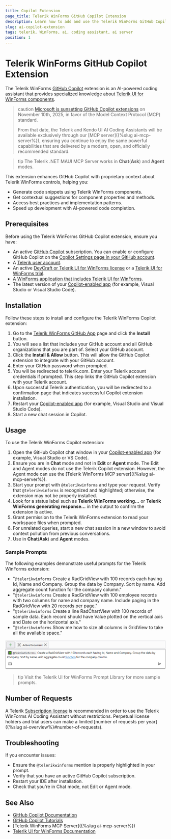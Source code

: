 ```yaml
---
title: Copilot Extension
page_title: Telerik WinForms GitHub Copilot Extension
description: Learn how to add and use the Telerik WinForms GitHub Copilot extension as a WinForms AI coding assistant and code generator for better developer productivity. The Telerik WinForms GitHub Copilot extension provides proprietary context about Telerik UI for WinForms to AI-powered software.
slug: ai-copilot-extension
tags: telerik, WinForms, ai, coding assistant, ai server
position: 1
---
```


# Telerik WinForms GitHub Copilot Extension

The Telerik WinForms [GitHub Copilot](https://github.com/features/copilot) extension is an AI-powered coding assistant that provides specialized knowledge about [Telerik UI for WinForms components](https://www.telerik.com/products/winforms.aspx). 

>caution [Microsoft is sunsetting GitHub Copilot extensions](https://github.blog/changelog/2025-09-24-deprecate-github-copilot-extensions-github-apps/) on November 10th, 2025, in favor of the Model Context Protocol (MCP) standard. 
> 
> From that date, the Telerik and Kendo UI AI Coding Assistants will be available exclusively through our [MCP server]({%slug ai-mcp-server%}), ensuring you continue to enjoy the same powerful capabilities that are delivered by a modern, open, and officially recommended standard.

>tip The Telerik .NET MAUI MCP Server works in **Chat**(**Ask**) and **Agent** modes.

This extension enhances GitHub Copilot with proprietary context about Telerik WinForms controls, helping you:

* Generate code snippets using Telerik WinForms components.
* Get contextual suggestions for component properties and methods.
* Access best practices and implementation patterns.
* Speed up development with AI-powered code completion.

## Prerequisites

Before using the Telerik WinForms GitHub Copilot extension, ensure you have:

* An active [GitHub Copilot](https://github.com/features/copilot) subscription. You can enable or configure GitHub Copilot on the [Copilot Settings page in your GitHub account](https://github.com/settings/copilot).
* A [Telerik user account](https://www.telerik.com/account/?_gl=1*rbcezh*_gcl_au*NzA0NDU3NzU1LjE3NTA2NTk3NDY.*_ga*ODUxNTg5NDI5LjE2OTU2NDQ2ODI.*_ga_9JSNBCSF54*czE3NTQ1NDQ5MTQkbzE0NSRnMSR0MTc1NDU3MjMxMiRqMzAkbDAkaDA.).
* An active [DevCraft or Telerik UI for WinForms license](https://www.telerik.com/purchase/individual/winforms.aspx) or a [Telerik UI for WinForms trial](https://www.telerik.com/try/ui-for-winforms).
* A [WinForms application that includes Telerik UI for WinForms](https://docs.telerik.com/devtools/winforms/getting-started/first-steps).
* The latest version of your [Copilot-enabled app](https://docs.github.com/en/copilot/building-copilot-extensions/about-building-copilot-extensions#supported-clients-and-ides) (for example, Visual Studio or Visual Studio Code).

## Installation

Follow these steps to install and configure the Telerik WinForms Copilot extension:

1. Go to the [Telerik WinForms GitHub App](https://github.com/apps/telerikwinforms) page and click the **Install** button.
1. You will see a list that includes your GitHub account and all GitHub organizations that you are part of. Select your GitHub account.
1. Click the **Install & Allow** button. This will allow the GitHub Copilot extension to integrate with your GitHub account.
1. Enter your GitHub password when prompted.
1. You will be redirected to telerik.com. Enter your Telerik account credentials if prompted. This step links the GitHub Copilot extension with your Telerik account.
1. Upon successful Telerik authentication, you will be redirected to a confirmation page that indicates successful Copilot extension installation.
1. Restart your [Copilot-enabled app](https://docs.github.com/en/copilot/building-copilot-extensions/about-building-copilot-extensions#supported-clients-and-ides) (for example, Visual Studio and Visual Studio Code).
1. Start a new chat session in Copilot.

## Usage

To use the Telerik WinForms Copilot extension:

1. Open the GitHub Copilot chat window in your [Copilot-enabled app](https://docs.github.com/en/copilot/building-copilot-extensions/about-building-copilot-extensions#supported-clients-and-ides) (for example, Visual Studio or VS Code).
1. Ensure you are in **Chat** mode and not in **Edit** or **Agent** mode. The Edit and Agent modes do not use the Telerik Copilot extension. However, the Agent mode can use the [Telerik WinForms MCP server]({%slug ai-mcp-server%}).
1. Start your prompt with `@telerikwinforms` and type your request. Verify that `@telerikwinforms` is recognized and highlighted; otherwise, the extension may not be properly installed.
1. Look for a status label such as **Telerik WinForms working...** or **Telerik WinForms generating response...** in the output to confirm the extension is active.
1. Grant permission to the Telerik WinForms extension to read your workspace files when prompted.
1. For unrelated queries, start a new chat session in a new window to avoid context pollution from previous conversations.
1. Use in **Chat**(**Ask**) and **Agent** modes.
   
### Sample Prompts

The following examples demonstrate useful prompts for the Telerik WinForms extension:

* "`@telerikwinforms` Create a RadGridView with 100 records each having Id, Name and Company. Group the data by Company. Sort by name. Add aggregate count function for the company column."
* "`@telerikwinforms` Create a RadGridView with 100 employee records with two columns for name and company name. Include paging in the RadGridView with 20 records per page."
* "`@telerikwinforms` Create a line RadChartView with 100 records of sample data. Each record should have Value plotted on the vertical axis and Date on the horizontal axis."
* "`@telerikwinforms` Show me how to size all columns in GridView to take all the available space."

![WinForms AI Assistance Sample Prompt](images/copilot-extension001.png)

>tip Visit the Telerik UI for WinForms Prompt Library for more sample prompts.

## Number of Requests

A Telerik [Subscription license](https://www.telerik.com/purchase/faq/licensing-purchasing) is recommended in order to use the Telerik WinForms AI Coding Assistant without restrictions. Perpetual license holders and trial users can make a limited [number of requests per year]({%slug ai-overview%}#number-of-requests).

## Troubleshooting

If you encounter issues:

* Ensure the `@telerikwinforms` mention is properly highlighted in your prompt.
* Verify that you have an active GitHub Copilot subscription.
* Restart your IDE after installation.
* Check that you're in Chat mode, not Edit or Agent mode.

## See Also 

* [GitHub Copilot Documentation](https://docs.github.com/en/copilot)
* [GitHub Copilot Tutorials](https://github.com/features/copilot/tutorials)
* [Telerik WinForms MCP Server]({%slug ai-mcp-server%})
* [Telerik UI for WinForms Documentation](https://docs.telerik.com/devtools/winforms/introduction)
